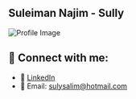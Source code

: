 ## Suleiman Najim - Sully

![Profile Image](./githubimahe.jpg)

## 🔗 Connect with me:

- 💼 [LinkedIn](https://www.linkedin.com/in/suleiman-najim-87457a211/)
- 📧 Email: [sulysalim@hotmail.com](mailto:sulysalim@hotmail.com)
